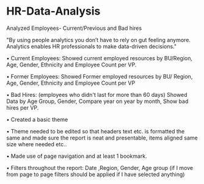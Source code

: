 # HR-Data-Analysis
Analyzed Employees- Current/Previous and Bad hires

"By using people analytics you don’t have to rely on gut feeling anymore. Analytics enables HR professionals to make data-driven decisions."

• Current Employees: Showed current employed resources by BU/Region, Age, Gender, Ethnicity and Employee Count per VP.

• Former Employees: Showed Former employed resources by BU/ Region, Age, Gender, Ethnicity and Employee Count per VP

• Bad Hires: (employees who didn't last for more than 60 days) Showed Data by Age Group, Gender, Compare year on year by month, Show bad hires per VP.

• Created a basic theme 

• Theme needed to be edited so that headers text etc. is formatted the same and made sure the report is neat and presentable, items aligned same size where needed etc..

• Made use of page navigation and at least 1 bookmark.

• Filters throughout the report: Date ,Region, Gender, Age group (if I move from page to page filters should be applied if I have selected anything)

